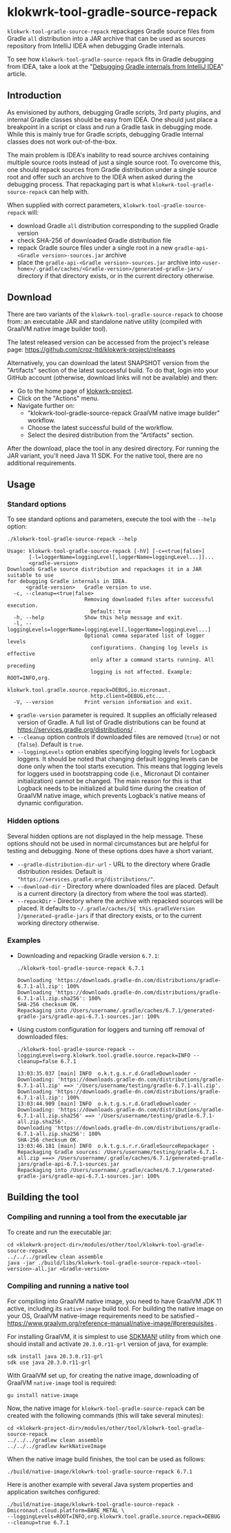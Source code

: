 # klokwrk-tool-gradle-source-repack

`klokwrk-tool-gradle-source-repack` repackages Gradle source files from Gradle `all` distribution into a JAR archive that can be used as sources repository from IntelliJ IDEA when debugging Gradle
internals.

To see how `klokwrk-tool-gradle-source-repack` fits in Gradle debugging from IDEA, take a look at the
"[Debugging Gradle internals from IntelliJ IDEA](../../../support/documentation/article/debugging-gradle-from-idea/debugging-gradle-from-idea.md)" article.

## Introduction
As envisioned by authors, debugging Gradle scripts, 3rd party plugins, and internal Gradle classes should be easy from IDEA. One should just place a breakpoint in a script or class and run a Gradle
task in debugging mode. While this is mainly true for Gradle scripts, debugging Gradle internal classes does not work out-of-the-box.

The main problem is IDEA's inability to read source archives containing multiple source roots instead of just a single source root. To overcome this, one should repack sources from Gradle
distribution under a single source root and offer such an archive to the IDEA when asked during the debugging process. That repackaging part is what `klokwrk-tool-gradle-source-repack` can help with.

When supplied with correct parameters, `klokwrk-tool-gradle-source-repack` will:
- download Gradle `all` distribution corresponding to the supplied Gradle version
- check SHA-256 of downloaded Gradle distribution file
- repack Gradle source files under a single root in a new `gradle-api-<Gradle version>-sources.jar` archive
- place the `gradle-api-<Gradle version>-sources.jar` archive into `<user-home>/.gradle/caches/<Gradle-version>/generated-gradle-jars/` directory if that directory exists, or in the current directory
  otherwise.

## Download
There are two variants of the `klokwrk-tool-gradle-source-repack` to choose from: an executable JAR and standalone native utility (compiled with GraalVM native image builder tool).

The latest released version can be accessed from the project's release page: https://github.com/croz-ltd/klokwrk-project/releases

Alternatively, you can download the latest SNAPSHOT version from the "Artifacts" section of the latest successful build. To do that, login into your GitHub account (otherwise, download links will
not be available) and then:
- Go to the home page of [klokwrk-project](https://github.com/croz-ltd/klokwrk-project).
- Click on the "Actions" menu.
- Navigate further on:
  - "klokwrk-tool-gradle-source-repack GraalVM native image builder" workflow.
  - Choose the latest successful build of the workflow.
  - Select the desired distribution from the "Artifacts" section.

After the download, place the tool in any desired directory. For running the JAR variant, you'll need Java 11 SDK. For the native tool, there are no additional requirements.

## Usage
### Standard options
To see standard options and parameters, execute the tool with the `--help` option:

```
./klokwrk-tool-gradle-source-repack --help

Usage: klokwrk-tool-gradle-source-repack [-hV] [-c=<true|false>]
       [-l=loggerName=loggingLevel[,loggerName=loggingLevel...]]...
       <gradle-version>
Downloads Gradle source distribution and repackages it in a JAR suitable to use
for debugging Gradle internals in IDEA.
      <gradle-version>   Gradle version to use.
  -c, --cleanup=<true|false>
                         Removing downloaded files after successful execution.
                           Default: true
  -h, --help             Show this help message and exit.
  -l, --loggingLevels=loggerName=loggingLevel[,loggerName=loggingLevel...]
                         Optional comma separated list of logger levels
                           configurations. Changing log levels is effective
                           only after a command starts running. All preceding
                           logging is not affected. Example: ROOT=INFO,org.
                           klokwrk.tool.gradle.source.repack=DEBUG,io.micronaut.
                           http.client=DEBUG,etc...
  -V, --version          Print version information and exit.
```

- `gradle-version` parameter is required. It supplies an officially released version of Gradle. A full list of Gradle distributions can be found at https://services.gradle.org/distributions/ .
- `--cleanup` option controls if downloaded files are removed (`true`) or not (`false`). Default is `true`.
- `--loggingLevels` option enables specifying logging levels for Logback loggers. It should be noted that changing default logging levels can be done only when the tool starts execution. This means
  that logging levels for loggers used in bootstrapping code (i.e., Micronaut DI container initialization) cannot be changed. The main reason for this is that Logback needs to be initialized at build
  time during the creation of GraalVM native image, which prevents Logback's native means of dynamic configuration.

### Hidden options
Several hidden options are not displayed in the help message. These options should not be used in normal circumstances but are helpful for testing and debugging. None of these options does have a
short variant.

- `--gradle-distribution-dir-url` - URL to the directory where Gradle distribution resides. Default is `"https://services.gradle.org/distributions/"`.
- `--download-dir` - Directory where downloaded files are placed. Default is a current directory (a directory from where the tool was started).
- `--repackDir` - Directory where the archive with repacked sources will be placed. It defaults to `~/.gradle/caches/${ this.gradleVersion }/generated-gradle-jars` if that directory exists, or to
  the current working directory otherwise.

### Examples
- Downloading and repacking Gradle version `6.7.1`:
  ```
  ./klokwrk-tool-gradle-source-repack 6.7.1

  Downloading 'https://downloads.gradle-dn.com/distributions/gradle-6.7.1-all.zip': 100%
  Downloading 'https://downloads.gradle-dn.com/distributions/gradle-6.7.1-all.zip.sha256': 100%
  SHA-256 checksum OK.
  Repackaging into /Users/username/.gradle/caches/6.7.1/generated-gradle-jars/gradle-api-6.7.1-sources.jar: 100%
  ```

- Using custom configuration for loggers and turning off removal of downloaded files:
  ```
  ./klokwrk-tool-gradle-source-repack --loggingLevels=org.klokwrk.tool.gradle.source.repack=INFO --cleanup=false 6.7.1

  13:03:35.037 [main] INFO  o.k.t.g.s.r.d.GradleDownloader - Downloading: 'https://downloads.gradle-dn.com/distributions/gradle-6.7.1-all.zip' ==> '/Users/username/testing/gradle-6.7.1-all.zip'.
  Downloading 'https://downloads.gradle-dn.com/distributions/gradle-6.7.1-all.zip': 100%
  13:03:44.909 [main] INFO  o.k.t.g.s.r.d.GradleDownloader - Downloading: 'https://downloads.gradle-dn.com/distributions/gradle-6.7.1-all.zip.sha256' ==> '/Users/username/testing/gradle-6.7.1-all.zip.sha256'.
  Downloading 'https://downloads.gradle-dn.com/distributions/gradle-6.7.1-all.zip.sha256': 100%
  SHA-256 checksum OK.
  13:03:46.181 [main] INFO  o.k.t.g.s.r.r.GradleSourceRepackager - Repackaging Gradle sources: /Users/username/testing/gradle-6.7.1-all.zip ===> /Users/username/.gradle/caches/6.7.1/generated-gradle-jars/gradle-api-6.7.1-sources.jar
  Repackaging into /Users/username/.gradle/caches/6.7.1/generated-gradle-jars/gradle-api-6.7.1-sources.jar: 100%
  ```

## Building the tool
### Compiling and running a tool from the executable jar
To create and run the executable jar:

```
cd <klokwrk-project-dir>/modules/other/tool/klokwrk-tool-gradle-source-repack
../../../gradlew clean assemble
java -jar ./build/libs/klokwrk-tool-gradle-source-repack-<tool-version>-all.jar <Gradle-version>
```

### Compiling and running a native tool
For compiling into GraalVM native image, you need to have GraalVM JDK 11 active, including its `native-image` build tool. For building the native image on your OS, GraalVM native-image requirements
need to be satisfied - https://www.graalvm.org/reference-manual/native-image/#prerequisites .

For installing GraalVM, it is simplest to use [SDKMAN!](https://sdkman.io/) utility from which one should install and activate `20.3.0.r11-grl` version of java, for example:

```
sdk install java 20.3.0.r11-grl
sdk use java 20.3.0.r11-grl
```

With GraalVM set up, for creating the native image, downloading of GraalVM `native-image` tool is required:

```gu install native-image```

Now, the native image for `klokwrk-tool-gradle-source-repack` can be created with the following commands (this will take several minutes):

```
cd <klokwrk-project-dir>/modules/other/tool/klokwrk-tool-gradle-source-repack
../../../gradlew clean assemble
../../../gradlew kwrkNativeImage
```

When the native image build finishes, the tool can be used as follows:

```./build/native-image/klokwrk-tool-gradle-source-repack 6.7.1```

Here is another example with several Java system properties and application switches configured:

```
./build/native-image/klokwrk-tool-gradle-source-repack -Dmicronaut.cloud.platform=BARE_METAL \
--loggingLevels=ROOT=INFO,org.klokwrk.tool.gradle.source.repack=DEBUG --cleanup=true 6.7.1
```
